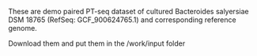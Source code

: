 These are demo paired PT-seq dataset of cultured Bacteroides salyersiae DSM 18765 (RefSeq: GCF_900624765.1) and corresponding reference genome.

Download them and put them in the /work/input folder
